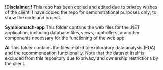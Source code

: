 **!Disclaimer:!**
This repo has been copied and edited due to privacy wishes of the cliënt. I have copied the repo for demonstrational purposes only; to show the code and project. 

**Symbiomatch-app**
This folder contains the web files for the .NET application, including database files, views, controllers, and other components necessary for the functioning of the web app.

**AI**
This folder contains the files related to exploratory data analysis (EDA) and the recommendation functionality. Note that the dataset itself is excluded from this repository due to privacy and ownership restrictions by the client.

